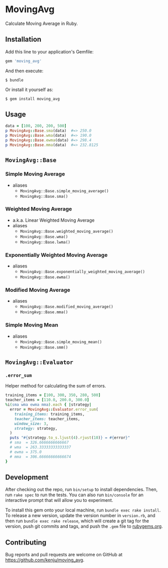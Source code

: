 # MovingAvg

Calculate Moving Average in Ruby.

## Installation

Add this line to your application's Gemfile:

```ruby
gem 'moving_avg'
```

And then execute:

    $ bundle

Or install it yourself as:

    $ gem install moving_avg

## Usage

```ruby
data = [100, 200, 200, 500]
p MovingAvg::Base.sma(data)  #=> 250.0
p MovingAvg::Base.wma(data)  #=> 190.0
p MovingAvg::Base.ewma(data) #=> 298.4
p MovingAvg::Base.mma(data)  #=> 232.8125
```

## `MovingAvg::Base`

### Simple Moving Average
- aliases
  - `MovingAvg::Base.simple_moving_average()`
  - `MovingAvg::Base.sma()`

### Weighted Moving Average
- a.k.a. Linear Weighted Moving Average
- aliases
  - `MovingAvg::Base.weighted_moving_average()`
  - `MovingAvg::Base.wma()`
  - `MovingAvg::Base.lwma()`

### Exponentially Weighted Moving Average
- aliases
  - `MovingAvg::Base.exponentially_weighted_moving_average()`
  - `MovingAvg::Base.ewma()`

### Modified Moving Average
- aliases
  - `MovingAvg::Base.modified_moving_average()`
  - `MovingAvg::Base.mma()`

### Simple Moving Mean
- aliases
  - `MovingAvg::Base.simple_moving_mean()`
  - `MovingAvg::Base.smm()`

## `MovingAvg::Evaluator`

### `.error_sum`

Helper method for calculating the sum of errors.

```ruby
training_items = [100, 300, 350, 280, 500]
teacher_items = [110.0, 200.0, 300.0]
%i(sma wma ewma mma).each { |strategy|
  error = MovingAvg::Evaluator.error_sum(
    training_items: training_items,
    teacher_items: teacher_items,
    window_size: 3,
    strategy: strategy,
  )
  puts "#{strategy.to_s.ljust(4).rjust(10)} = #{error}"
  # sma  = 326.6666666666667
  # wma  = 263.33333333333337
  # ewma = 375.0
  # mma  = 306.66666666666674
}
```

## Development

After checking out the repo, run `bin/setup` to install dependencies. Then, run `rake spec` to run the tests. You can also run `bin/console` for an interactive prompt that will allow you to experiment.

To install this gem onto your local machine, run `bundle exec rake install`. To release a new version, update the version number in `version.rb`, and then run `bundle exec rake release`, which will create a git tag for the version, push git commits and tags, and push the `.gem` file to [rubygems.org](https://rubygems.org).

## Contributing

Bug reports and pull requests are welcome on GitHub at https://github.com/kenju/moving_avg.
